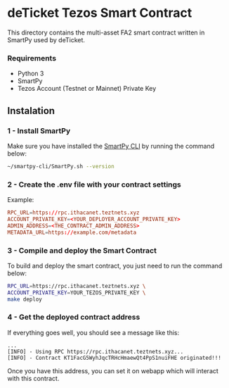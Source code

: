 # deTicket Tezos Smart Contract

This directory contains the multi-asset FA2 smart contract written in SmartPy used by deTicket.

### Requirements
- Python 3
- SmartPy
- Tezos Account (Testnet or Mainnet) Private Key

## Instalation

### 1 - Install SmartPy
Make sure you have installed the [SmartPy CLI](https://smartpy.io/docs/cli/) by running the command below:

```sh
~/smartpy-cli/SmartPy.sh --version
```

### 2 - Create the .env file with your contract settings

Example:

```conf
RPC_URL=https://rpc.ithacanet.teztnets.xyz
ACCOUNT_PRIVATE_KEY=<YOUR_DEPLOYER_ACCOUNT_PRIVATE_KEY>
ADMIN_ADDRESS=<THE_CONTRACT_ADMIN_ADDRESS>
METADATA_URL=https://example.com/metadata
```

### 3 - Compile and deploy the Smart Contract
To build and deploy the smart contract, you just need to run the command below:

```sh
RPC_URL=https://rpc.ithacanet.teztnets.xyz \
ACCOUNT_PRIVATE_KEY=YOUR_TEZOS_PRIVATE_KEY \
make deploy 
```


### 4 - Get the deployed contract address
If everything goes well, you should see a message like this:

```
...
[INFO] - Using RPC https://rpc.ithacanet.teztnets.xyz...
[INFO] - Contract KT1FacG5WyhJqcTRHcHmaewQt4PpS1nuiFHE originated!!!
```

Once you have this address, you can set it on webapp which will interact with this contract.

